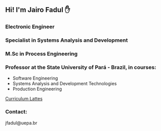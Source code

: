 

## Hi! I'm Jairo Fadul ✋

### Electronic Engineer

### Specialist in Systems Analysis and Development

### M.Sc in Process Engineering

### Professor at the State University of Pará - Brazil, in courses:
* Software Engineering
* Systems Analysis and Development Technologies
* Production Engineering


[Curriculum Lattes](http://lattes.cnpq.br/5482391365956398)



### Contact:
 <p>jfadul@uepa.br</p>
